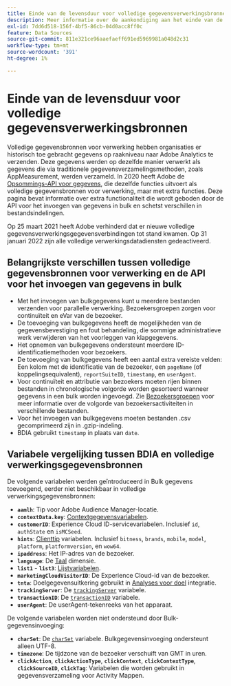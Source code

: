 ```yaml
---
title: Einde van de levensduur voor volledige gegevensverwerkingsbronnen
description: Meer informatie over de aankondiging aan het einde van de levensduur voor volledige gegevensverwerkingsbronnen.
exl-id: 7dd6d518-156f-4bf5-86cb-04d0acc8ff0c
feature: Data Sources
source-git-commit: 811e321ce96aaefaeff691ed5969981a048d2c31
workflow-type: tm+mt
source-wordcount: '391'
ht-degree: 1%

---
```


# Einde van de levensduur voor volledige gegevensverwerkingsbronnen

Volledige gegevensbronnen voor verwerking hebben organisaties er historisch toe gebracht gegevens op raakniveau naar Adobe Analytics te verzenden. Deze gegevens werden op dezelfde manier verwerkt als gegevens die via traditionele gegevensverzamelingsmethoden, zoals AppMeasurement, werden verzameld. In 2020 heeft Adobe de [Opsommings-API voor gegevens](https://developer.adobe.com/analytics-apis/docs/2.0/guides/endpoints/bulk-data-insertion/), die dezelfde functies uitvoert als volledige gegevensbronnen voor verwerking, maar met extra functies. Deze pagina bevat informatie over extra functionaliteit die wordt geboden door de API voor het invoegen van gegevens in bulk en schetst verschillen in bestandsindelingen.

Op 25 maart 2021 heeft Adobe verhinderd dat er nieuwe volledige gegevensverwerkingsgegevensverbindingen tot stand kwamen. Op 31 januari 2022 zijn alle volledige verwerkingsdatadiensten gedeactiveerd.

## Belangrijkste verschillen tussen volledige gegevensbronnen voor verwerking en de API voor het invoegen van gegevens in bulk

* Met het invoegen van bulkgegevens kunt u meerdere bestanden verzenden voor parallelle verwerking. Bezoekersgroepen zorgen voor continuïteit en eVar van de bezoeker.
* De toevoeging van bulkgegevens heeft de mogelijkheden van de gegevensbevestiging en fout behandeling, die sommige administratieve werk verwijderen van het voorleggen van klapgegevens.
* Het opnemen van bulkgegevens ondersteunt meerdere ID-identificatiemethoden voor bezoekers.
* De toevoeging van bulkgegevens heeft een aantal extra vereiste velden: Een kolom met de identificatie van de bezoeker, een `pageName` (of koppelingsequivalent), `reportSuiteID`, `timestamp`, en `userAgent`.
* Voor continuïteit en attributie van bezoekers moeten rijen binnen bestanden in chronologische volgorde worden gesorteerd wanneer gegevens in een bulk worden ingevoegd. Zie [Bezoekersgroepen](https://developer.adobe.com/analytics-apis/docs/2.0/guides/endpoints/bulk-data-insertion/visitor-groups/) voor meer informatie over de volgorde van bezoekersactiviteiten in verschillende bestanden.
* Voor het invoegen van bulkgegevens moeten bestanden .csv gecomprimeerd zijn in .gzip-indeling.
* BDIA gebruikt `timestamp` in plaats van `date`.

## Variabele vergelijking tussen BDIA en volledige verwerkingsgegevensbronnen

De volgende variabelen werden geïntroduceerd in Bulk gegevens toevoegend, eerder niet beschikbaar in volledige verwerkingsgegevensbronnen:

* **`aamlh`**: Tip voor Adobe Audience Manager-locatie.
* **`contextData.key`**: [Contextgegevensvariabelen](/help/implement/vars/page-vars/contextdata.md).
* **`customerID`**: Experience Cloud ID-servicevariabelen. Inclusief `id`, `authState` en `isMCSeed`.
* **`hints`**: [Clienttip](https://experienceleague.adobe.com/docs/experience-platform/edge/fundamentals/user-agent-client-hints.html) variabelen. Inclusief `bitness`, `brands`, `mobile`, `model`, `platform`, `platformversion`, en `wow64`.
* **`ipaddress`**: Het IP-adres van de bezoeker.
* **`language`**: De [Taal](/help/components/dimensions/language.md) dimensie.
* **`list1`** - **`list3`**: [Lijstvariabelen](/help/implement/vars/page-vars/list.md).
* **`marketingCloudVisitorID`**: De Experience Cloud-id van de bezoeker.
* **`tnta`**: Doelgegevensuitkering gebruikt in [Analyses voor doel](https://experienceleague.adobe.com/docs/target/using/integrate/a4t/a4t.html) integratie.
* **`trackingServer`**: De [`trackingServer`](/help/implement/vars/config-vars/trackingserver.md) variabele.
* **`transactionID`**: De [`transactionID`](/help/implement/vars/page-vars/transactionid.md) variabele.
* **`userAgent`**: De userAgent-tekenreeks van het apparaat.

De volgende variabelen worden niet ondersteund door Bulk-gegevensinvoeging:

* **`charSet`**: De [`charSet`](/help/implement/vars/config-vars/charset.md) variabele. Bulkgegevensinvoeging ondersteunt alleen UTF-8.
* **`timezone`**: De tijdzone van de bezoeker verschuift van GMT in uren.
* **`clickAction`**, **`clickActionType`**, **`clickContext`**, **`clickContextType`**, **`clickSourceID`**, **`clickTag`**: Variabelen die worden gebruikt in gegevensverzameling voor Activity Mappen.
